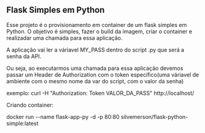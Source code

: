 ## Flask Simples em Python

Esse projeto é o provisionamento em container de um flask simples em Python. O objetivo é simples,
fazer o build da imagem, criar o container e realizadar uma chamada para essa aplicação. 

A aplicação vai ler a váriavel MY_PASS dentro do script .py que será a senha da API. 

Ou seja, ao executarmos uma chamada para essa aplicação devemos passar um Header de Authorization com o token específico(uma váriavel de ambiente com o mesmo nome da var do script, com o valor da senha) 

exemplo: curl -H "Authorization: Token VALOR_DA_PASS" http://localhost/

Criando container:

docker run --name flask-app-py -d -p 80:80 silvemerson/flask-python-simple:latest
